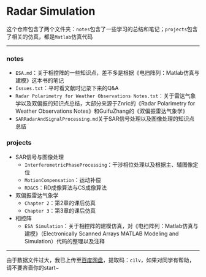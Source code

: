 # Radar Simulation

这个仓库包含了两个文件夹：`notes`包含了一些学习的总结和笔记；`projects`包含了相关的仿真，都是`Matlab`仿真代码

***

### notes

- `ESA.md`：关于相控阵的一些知识点，差不多是根据《电扫阵列：Matlab仿真与建模》这本书的笔记
- `Issues.txt`：平时看文献时记录下来的Q&A
- `Radar Polarimetry for Weather Observations Notes.txt`：关于雷达气象学以及双偏振的知识点总结，大部分来源于Znric的《Radar Polarimetry for Weather Observations Notes》和GuifuZhang的《双偏振雷达气象学》
- `SARRadarAndSignalProcessing.md`关于SAR信号处理以及图像处理的知识点总结

### projects

- SAR信号与图像处理
    - `InterferometricPhaseProcessing`：干涉相位处理以及根据主、辅图像定位
    - `MotionCompensation`：运动补偿
    - `RD&CS`：RD成像算法与CS成像算法
- 双偏振雷达气象学
    - `Chapter 2`：第2章的课后仿真
    - `Chapter 3`：第3章的课后仿真
- 相控阵
    - `ESA Simulation`：关于相控阵的建模仿真，对《电扫阵列：Matlab仿真与建模》（Electronically Scanned Arrays MATLAB Modeling and Simulation）代码的整理以及注释

***

由于数据文件过大，我已上传至[百度网盘](https://pan.baidu.com/s/1JaEaczfI9_7xB0aUATzfjg)，提取码：`c1lv`，如果对同学有帮助，请不要吝啬你的start~

